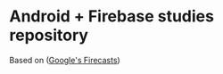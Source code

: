 # Android + Firebase studies repository

Based on ([Google's Firecasts](https://www.youtube.com/playlist?list=PLOU2XLYxmsIKkg55tSHz0Xc8ZMVS1GJQL))
